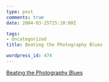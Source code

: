 ```yaml
---
type: post
comments: true
date: 2004-03-25T15:10:00Z

tags:
- Uncategorized
title: Beating the Photography Blues

wordpress_id: 474
---
```


[Beating the Photography Blues](http://www.photographyblog.com/articles_beating_the_photography_blues.php)
